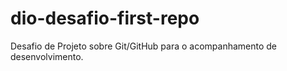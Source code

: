 # dio-desafio-first-repo
Desafio de Projeto sobre Git/GitHub para o acompanhamento de desenvolvimento.
